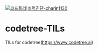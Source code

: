 [![코드트리|실력진단-charin1130](https://banner.codetree.ai/v1/banner/charin1130)](https://www.codetree.ai/profiles/charin1130)

# codetree-TILs
TILs for codetree(https://www.codetree.ai)
